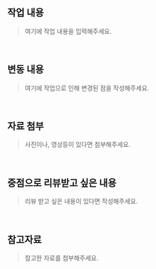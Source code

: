 ## 작업 내용
> 여기에 작업 내용을 입력해주세요.

<br/>

## 변동 내용
> 여기에 작업으로 인해 변경된 점을 작성해주세요.

<br/>

## 자료 첨부
> 사진이나, 영상등이 있다면 첨부해주세요.

<br/>

## 중점으로 리뷰받고 싶은 내용
> 리뷰 받고 싶은 내용이 있다면 작성해주세요.

<br/>

## 참고자료
> 참고한 자료를 첨부해주세요. 
